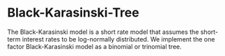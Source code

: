 # Black-Karasinski-Tree
The Black-Karasinski model is a short rate model that assumes the short-term interest rates to be log-normally distributed. We implement the one factor  Black-Karasinski model as a binomial or trinomial tree.
